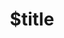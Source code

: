---
title: $title
second_title: Aspose.Words สำหรับ .NET API Reference
description: $description
type: docs
weight: $weight
url: /th/net/$ref/
---